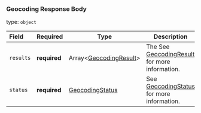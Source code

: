 <!--- This is a generated file, do not edit! -->
<!--- [START maps_http_schema_geocodingresponse] -->
<h3 class="schema-object" id="GeocodingResponse">Geocoding Response Body</h3>

type: `object`

| Field     | Required     | Type                                                               | Description                                                                         |
| :-------- | ------------ | ------------------------------------------------------------------ | ----------------------------------------------------------------------------------- |
| `results` | **required** | Array&lt;[GeocodingResult](#GeocodingResult "GeocodingResult")&gt; | The See [GeocodingResult](#GeocodingResult "GeocodingResult") for more information. |
| `status`  | **required** | [GeocodingStatus](#GeocodingStatus "GeocodingStatus")              | See [GeocodingStatus](#GeocodingStatus "GeocodingStatus") for more information.     |

<!--- [END maps_http_schema_geocodingresponse] -->